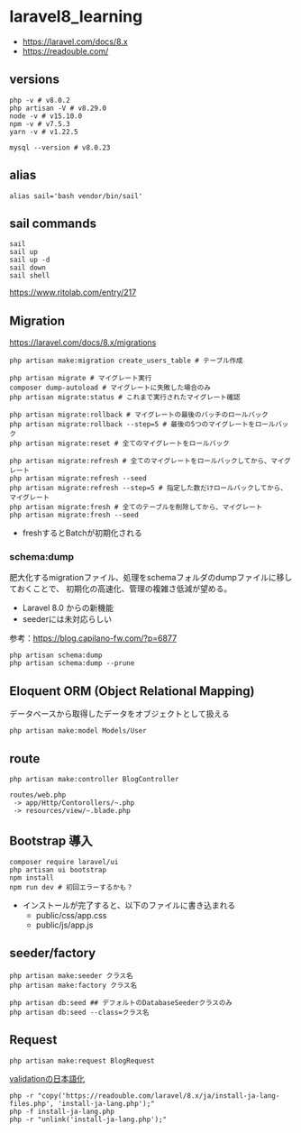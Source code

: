 # laravel8_learning

* https://laravel.com/docs/8.x
* https://readouble.com/

## versions

```sail-8.0/app
php -v # v8.0.2
php artisan -V # v8.29.0
node -v # v15.10.0
npm -v # v7.5.3
yarn -v # v1.22.5
```

```mysql:8.0
mysql --version # v8.0.23
```

## alias

```
alias sail='bash vendor/bin/sail'
```

## sail commands

```
sail
sail up
sail up -d
sail down
sail shell
```

https://www.ritolab.com/entry/217

## Migration

https://laravel.com/docs/8.x/migrations

```create
php artisan make:migration create_users_table # テーブル作成
```

```migrate
php artisan migrate # マイグレート実行
composer dump-autoload # マイグレートに失敗した場合のみ
php artisan migrate:status # これまで実行されたマイグレート確認
```

```rollback
php artisan migrate:rollback # マイグレートの最後のバッチのロールバック
php artisan migrate:rollback --step=5 # 最後の5つのマイグレートをロールバック
php artisan migrate:reset # 全てのマイグレートをロールバック
```

```rollback & migrate
php artisan migrate:refresh # 全てのマイグレートをロールバックしてから、マイグレート
php artisan migrate:refresh --seed
php artisan migrate:refresh --step=5 # 指定した数だけロールバックしてから、マイグレート
php artisan migrate:fresh # 全てのテーブルを削除してから、マイグレート
php artisan migrate:fresh --seed
```

* freshするとBatchが初期化される

### schema:dump

肥大化するmigrationファイル、処理をschemaフォルダのdumpファイルに移しておくことで、
初期化の高速化、管理の複雑さ低減が望める。

* Laravel 8.0 からの新機能
* seederには未対応らしい

参考：https://blog.capilano-fw.com/?p=6877

```
php artisan schema:dump
php artisan schema:dump --prune
```

## Eloquent ORM (Object Relational Mapping)

データベースから取得したデータをオブジェクトとして扱える

```
php artisan make:model Models/User
```

## route

```
php artisan make:controller BlogController
```

```
routes/web.php
 -> app/Http/Contorollers/~.php
 -> resources/view/~.blade.php
```

## Bootstrap 導入

```
composer require laravel/ui
php artisan ui bootstrap
npm install
npm run dev # 初回エラーするかも？
```

* インストールが完了すると、以下のファイルに書き込まれる
  * public/css/app.css
  * public/js/app.js

## seeder/factory

```
php artisan make:seeder クラス名
php artisan make:factory クラス名
```

```
php artisan db:seed ## デフォルトのDatabaseSeederクラスのみ
php artisan db:seed --class=クラス名
```

## Request

```
php artisan make:request BlogRequest
```

[validationの日本語化](https://readouble.com/laravel/8.x/ja/validation-php.html)

```
php -r "copy('https://readouble.com/laravel/8.x/ja/install-ja-lang-files.php', 'install-ja-lang.php');"
php -f install-ja-lang.php
php -r "unlink('install-ja-lang.php');"
```